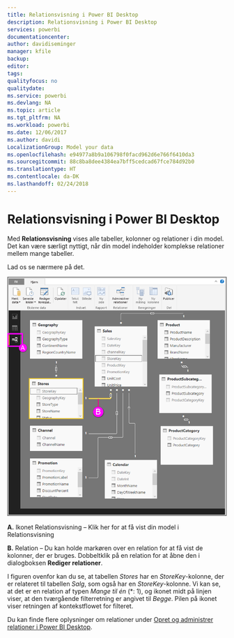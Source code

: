 ```yaml
---
title: Relationsvisning i Power BI Desktop
description: Relationsvisning i Power BI Desktop
services: powerbi
documentationcenter: 
author: davidiseminger
manager: kfile
backup: 
editor: 
tags: 
qualityfocus: no
qualitydate: 
ms.service: powerbi
ms.devlang: NA
ms.topic: article
ms.tgt_pltfrm: NA
ms.workload: powerbi
ms.date: 12/06/2017
ms.author: davidi
LocalizationGroup: Model your data
ms.openlocfilehash: e94977a8b9a106798f0facd962d6e766f6410da3
ms.sourcegitcommit: 88c8ba8dee4384ea7bff5cedcad67fce784d92b0
ms.translationtype: HT
ms.contentlocale: da-DK
ms.lasthandoff: 02/24/2018
---
```

# <a name="relationship-view-in-power-bi-desktop"></a>Relationsvisning i Power BI Desktop
Med **Relationsvisning** vises alle tabeller, kolonner og relationer i din model. Det kan være særligt nyttigt, når din model indeholder komplekse relationer mellem mange tabeller.

Lad os se nærmere på det.

![](media/desktop-relationship-view/relationshipview_fullscreen.png)

**A.**  Ikonet Relationsvisning – Klik her for at få vist din model i Relationsvisning

**B.** Relation – Du kan holde markøren over en relation for at få vist de kolonner, der er bruges. Dobbeltklik på en relation for at åbne den i dialogboksen **Rediger relationer**. 

I figuren ovenfor kan du se, at tabellen *Stores* har en *StoreKey*-kolonne, der er relateret til tabellen *Salg*, som også har en *StoreKey*-kolonne. Vi kan se, at det er en relation af typen *Mange til én* (\*: 1), og ikonet midt på linjen viser, at den tværgående filterretning er angivet til *Begge*. Pilen på ikonet viser retningen af kontekstflowet for filteret.

Du kan finde flere oplysninger om relationer under [Opret og administrer relationer i Power BI Desktop](desktop-create-and-manage-relationships.md).

